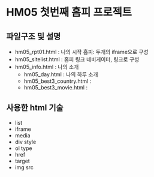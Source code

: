 # HM05 첫번째 홈피 프로젝트

## 파일구조 및 설명 
- hm05_rpt01.html : 나의 시작 홈피: 두개의 iframe으로 구성
- hm05_sitelist.html : 홈피 링크 네비게이터, 링크로 구성 
- hm05_info.html : 나의 소개
  - hm05_day.html : 나의 하루 소개
  - hm05_best3_country.html : 
  - hm05_best3_movie.html : 

## 사용한 html 기술
- list
- iframe
- media
- div style
- ol type
- href
- target
- img src

